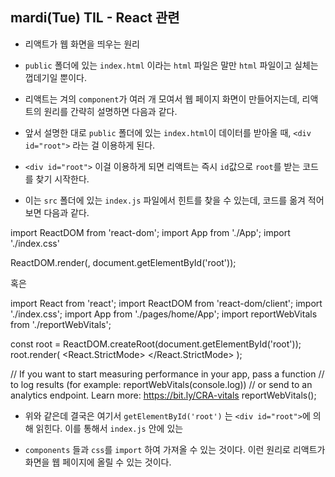## mardi(Tue) TIL - React 관련

* 리액트가 웹 화면을 띄우는 원리

* ```public``` 폴더에 있는 ```index.html``` 이라는 ```html``` 파일은 말만 ```html``` 파일이고 실체는 껍데기일 뿐이다.

* 리액트는 겨의 ```component```가 여러 개 모여서 웹 페이지 화면이 만들어지는데, 리액트의 원리를 간략히 설명하면 다음과 같다.

* 앞서 설명한 대로 ```public``` 폴더에 있는 ```index.html```이 데이터를 받아올 때, ```<div id="root">``` 라는 걸 이용하게 된다.

* ```<div id="root">``` 이걸 이용하게 되면 리액트는 즉시 ```id```값으로 ```root```를 받는 코드를 찾기 시작한다. 

* 이는 ```src``` 폴더에 있는 ```index.js``` 파일에서 힌트를 찾을 수 있는데, 코드를 옮겨 적어 보면 다음과 같다. 

import ReactDOM from 'react-dom';
import App from './App';
import './index.css'

ReactDOM.render(<App />, document.getElementById('root'));


혹은 

import React from 'react';
import ReactDOM from 'react-dom/client';
import './index.css';
import App from './pages/home/App';
import reportWebVitals from './reportWebVitals';

const root = ReactDOM.createRoot(document.getElementById('root'));
root.render(
  <React.StrictMode>
    <App />
  </React.StrictMode>
);

// If you want to start measuring performance in your app, pass a function
// to log results (for example: reportWebVitals(console.log))
// or send to an analytics endpoint. Learn more: https://bit.ly/CRA-vitals
reportWebVitals();


* 위와 같은데  결국은 여기서 ```getElementById('root')``` 는 ```<div id="root">```에 의해 읽힌다.  이를 통해서  ```index.js``` 안에 있는 

* ```components``` 들과 ```css```를  ```import```  하여 가져올 수 있는 것이다. 이런 원리로 리액트가 화면을 웹 페이지에 올릴 수 있는 것이다. 